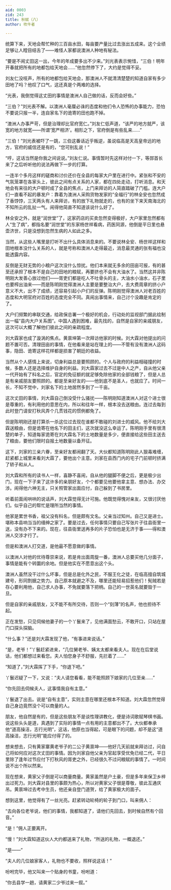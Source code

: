 ```yaml
---
aid: 0003
zid: 243
title: 秋赋（八）
author: 吹牛者

---
```




  统算下来，天地会帮忙种的三百亩水田，每亩要产量比过去涨出五成来。这个业绩足够让人瞠目结舌了——难怪人家都说澳洲人种地有秘法。

  “要是不闹丈田这一出，今年的年成要多出不少来。”刘光表表示惋惜，“三伯！明年开春就把所有的地都包给天地会……”他忽然停下了，大约是觉得不妥。

  刘友仁没吱声，所有的地都包给天地会，那澳洲人不就清清楚楚的知道自家有多少田地了吗？他叹了口气，这还真是个两难的选择。

  “光表，我倒觉得这丈田的事情是澳洲人自己做的话，反而会好些。”

  “三伯？”刘光表不解。以澳洲人毫厘必诛的态度和他们令人恐怖的办事能力，恐怕不要说只报一半，连自家名下的诡寄的田也跑不掉。

  “澳洲人办事严苛，但是治理却比官府宽仁。”刘友仁低声道，“该严的地方就严，该宽的地方就宽——所谓‘宽严相济’。相形之下，官府倒是有些乱来……”

  “三伯！”刘光表被吓了一跳，三伯这番话近乎叛逆，虽说临高是天高皇帝远的地方，官府的威信还是有的，“您可别乱说！”

  “哼，这话当然是你我之间说说。”刘友仁说。事情暂时先这样对付一下，等郧首长来了之后听听他的说法再做下一步的打算。

  一连半个多月这样的磋商和讨价还价在全县的每家大户里在进行中。紧张和不安的气氛笼罩在各家头上，彼此之间有点关系的人家，都在四处走动，打听消息。和天地会有来往的大户顿时成了全县的焦点，上门来拜访的人简直踏破了门槛。连大户们一直看不起的暴发户：靠着为澳洲人采购货物发家的“全福行”的林全安也忽然成了香饽饽，三天两头有人来拜访，有的放下礼物就走的，也有的坐下来天南海北的不知所云的乱扯一气。闹得他简直不知道该说什么好了。

  林全安之外，就是“润世堂”了，这家药店的买卖忽然变得极好，大户家里忽然都有人“生了病”，都指名要“润世堂”的东家杨世祥看病，药医同源，他倒是平日里也悬壶济世，只是没想到忽然生病的人如此之多。

  当然，从这些人嘴里是打听不出什么具体消息来的。不要说林全安、杨世祥这样和田地根本没什么关系的人，就是号称和澳洲人走得最近，消息最灵通的张有福也没能透露内容。

  反倒是无财无势的小粮户这次没什么惊扰。他们本来就无多余的田亩可报，有的甚至还承担了根本不是自己的田地的粮赋，再要挤也不会有大油水了。当然这并非陈明刚大发善心放过他们——胥吏们都是吃人不吐骨头的主，大油水小油水，石子里也要榨出油来——而是陈明刚觉得澳洲人主要是要整治大户，去大费周章的挤小户意义不大，出不了成绩，还容易引起小户们的反弹。陈明刚觉得澳洲人对老百姓的态度和大明官府对百姓的态度完全不同。真闹出事情来，自己讨个没趣是肯定的了。

  大户们频繁的串联交通，给政保总署一个极好的机会，行动处的监视部门据此绘制出一幅“县内大户关系图”。中国人遇到困难，最先找的，自然是自家的亲戚朋友，这次可以大概了解他们彼此之间的亲疏程度。

  刘大霖家也成了漩涡的焦点。黄禀坤第一次拜访他家的时候。刘大霖对他提出的问题不置可否。清理田亩的事情，在他看来是站在理上的——不管有没有澳洲人这码事，隐田、诡寄这样花样都是损害了朝廷的收益。

  当然从个人感情上来说，切身利益总是要照顾的。个人与政府的利益相碰撞的时候，多数人还是选择维护自身的利益。刘大霖家过去不过是中人之产，自从他父亲一代开始有了科名之后，官定的免征额的就足够免除他家的全部钱粮了，但是人总是有亲戚朋友要照顾的。都是至亲好友的——他到底不是圣人，也就应了。时间一长，不知不觉中，刘家名下的土地居然多到了一千亩。

  这次丈田的事情，刘大霖自己倒没受什么骚扰——陈明刚知道澳洲人对这个进士很是尊重的，有利用他的意思在内，所以和往年一样，根本没去送粮由。连过去每到此时登门请安打秋风弄个几贯钱花的惯例都免了。

  但是陈明刚还是打算杀一杀这位过去现在谁都不敢碰的刘进士的威风。他不给刘大霖送粮由，但是诡寄在他名下的田主们，这次就没这么幸运了。陈明刚手里有很清楚的单子，知道每家诡寄在刘大霖名下的土地数量是多少，便直接给这些田主送去了粮由，要他们限时自报土地数量以备开征。

  这下，刘家的三亲六眷，至亲好友都闹翻了天。大伙都知道陈明刚此人狠毒难缠，赶紧都上城里来看刘大霖了，要他出个主意。刘家在县西门内的宅子门前顿时挤满了轿子和从人。

  刘大霖和所有的读书人一样，喜静不喜闹，自从他的腿脚不便之后，更是极少出门，现在一下子来了这许多的亲朋好友，个个都要见他要他拿主意、想办法、办交涉。闹得他六神无主，只关照管家出面应付，自己躲到了书房里。

  听着前面闹哄哄的说话声，刘大霖觉得无计可施。他既觉得愧对亲友，又很讨厌他们。似乎自己的帮忙是理所当然的事情。

  他家是累世书香，祖父没有科名，但是颇有文名。父亲当过知州。自己又是进士。堪称本县响当当的缙绅之家了。要是过去，任何事情只要自己写张片子往县衙里一送，没有办不下来的。现在，往县衙里送再多的片子恐怕也是无济于事——得和澳洲人交涉才行了。

  但是和澳洲人打交道，是他最不愿意做的事情。

  以澳洲人对他的优待尊崇来说，若是肯出面周旋一番，澳洲人总要买他几分面子，事情是能有个转圜的余地。但是他实在不愿意出这个头。

  澳洲人虽然没干过什么坏事，但是总是化外之民，不服王化之徒，在临高擅自筑城建号，形同割据之势力。自己原本就避之不及，哪里还能轻易招惹他们！髡贼若是存心要利用他，自己求人办事，不免就要落下把柄。自己的一世英名就要毁于一旦。

  但是自家的亲戚朋友，又不能不有所交待，否则一个“刻薄”的名声，他也担待不起。

  正在发愁，只见伺候他妻子的一个丫鬟来了，见他满面愁云，不敢开口，只站在屋门口探头探脑。

  “什么事？”还是刘大霖发现了他，“有事进来说话。”

  “是，老爷！”丫鬟赶紧进来，“几位舅老爷、姨太太都来看夫人。现在在后堂说话，他们都想过来看您。夫人怕您身子不舒服，先拦着了……”

  “知道了，”刘大霖挥了下手，“你退下吧。”

  丫鬟迟疑了一下，又说：“夫人请您看看，能不能照顾下娘家的几位至亲……”

  “你先回去伺候夫人，这事情我自有主意。”

  丫鬟退了出去。说是“自有主意”，实则主意在哪里还根本不知道。刘大霖忽然觉得自己身边竟然没个可以商量的人。

  朋友，他自然是有的，但是这些朋友不是谈性理讲教化，便是诗词歌赋琴棋书画。说这些头头是道，真遇到了实际的事情一点有用的主意都出不了。大伙都奉承他“道高操洁，志行光明”，这话，他原也当得起，可是眼下的问题，却不是这“道高操洁，志行光明”能应付得了的。

  想来想去，只有黄家寨黄老爷子的二公子黄禀坤——他好几天前就来拜访过，问自己将如何应对这次丈田的事情。因为刘家自他父亲为官起享受优免已经二代，平日里除了逢年过节应付下打秋风的胥吏之外，已经很久不过问粮赋的事情了。一时间说不出个所以然来。

  现在想来，黄家父子倒是可以商量商量。黄家虽然是户土豪，但是多年来保卫乡梓出过死力。刘大霖对县里的事颇为热心，所以对黄家父子很是尊敬，彼此互通庆吊。黄禀坤过去考中生员，他还亲自登门道贺，给了黄家极大的面子。

  想到这里，他觉得有了一丝光亮。赶紧转动轮椅的轮子到门口，叫来佣人：

  “去向各位老爷说，他们的事情，我都知道了，请他们先回去，到时候自然有个回音。”

  “是！”佣人正要离开。

  “慢！”刘大霖知道这伙人大约都送来了礼物，“所送的礼物，一概退还。”

  “是——”

  “夫人的几位娘家客人，礼物也不要收，照样说这话！”

  吩咐完毕，他又叫来一个贴身的书童，吩咐道：

  “你去县学一趟，请黄家二少爷过来一叙。”



